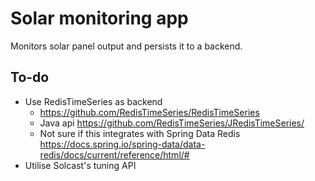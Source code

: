 # Solar monitoring app
Monitors solar panel output and persists it to a backend.

## To-do
* Use RedisTimeSeries as backend
  * https://github.com/RedisTimeSeries/RedisTimeSeries
  * Java api https://github.com/RedisTimeSeries/JRedisTimeSeries/
  * Not sure if this integrates with Spring Data Redis https://docs.spring.io/spring-data/data-redis/docs/current/reference/html/#
* Utilise Solcast's tuning API
